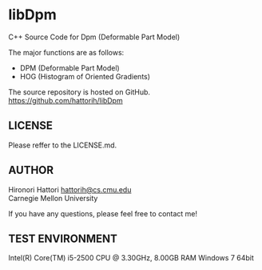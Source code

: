 libDpm
======
C++ Source Code for Dpm (Deformable Part Model)

The major functions are as follows:
- DPM (Deformable Part Model)
- HOG (Histogram of Oriented Gradients)

The source repository is hosted on GitHub.  
https://github.com/hattorih/libDpm

LICENSE
-------
Please reffer to the LICENSE.md.

AUTHOR
------
Hironori Hattori <hattorih@cs.cmu.edu>  
Carnegie Mellon University

If you have any questions,
please feel free to contact me!

TEST ENVIRONMENT
----------------
Intel(R) Core(TM) i5-2500 CPU @ 3.30GHz, 8.00GB RAM
Windows 7 64bit

